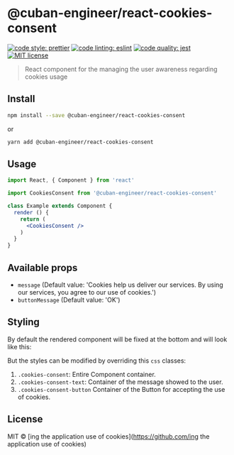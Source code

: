 # @cuban-engineer/react-cookies-consent

[![code style: prettier](https://img.shields.io/badge/code_style-prettier-ff69b4.svg)](https://github.com/prettier/prettier)   [![code linting: eslint](https://img.shields.io/badge/lint-eslint-blue.svg)](https://github.com/eslint/eslint)  [![code quality: jest](https://img.shields.io/badge/test-jest-ff69b4.svg)](https://facebook.github.io/jest/) [![MIT license](https://img.shields.io/badge/License-MIT-blue.svg)](https://lbesson.mit-license.org/)

> React component for the managing the user awareness regarding cookies usage

## Install

```bash
npm install --save @cuban-engineer/react-cookies-consent
```

or

```bash
yarn add @cuban-engineer/react-cookies-consent
```

## Usage

```jsx
import React, { Component } from 'react'

import CookiesConsent from '@cuban-engineer/react-cookies-consent'

class Example extends Component {
  render () {
    return (
      <CookiesConsent />
    )
  }
}
```

## Available props

* `message` (Default value: 'Cookies help us deliver our services. By using our services, you agree to our use of cookies.')
* `buttonMessage` (Default value: 'OK')

## Styling
 
 By default the rendered component will be fixed at the bottom and will look like this:
 
 But the styles can be modified by overriding this `css` classes:
 1. `.cookies-consent`: Entire Component container.
 2. `.cookies-consent-text`: Container of the message showed to the user.
 3. `.cookies-consent-button` Container of the Button for accepting the use of cookies.  

## License

MIT © [ing the application use of cookies](https://github.com/ing the application use of cookies)
